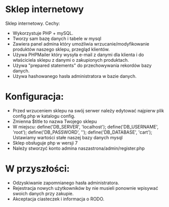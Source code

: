 # Sklep internetowy

Sklep internetowy. Cechy:
- Wykorzystuje PHP + mySQL.
- Tworzy sam bazę danych i tabele w mysql
- Zawiera panel admina który umożliwia wrzucanie/modyfikowanie produktów naszego sklepu, przegląd klientów.
- Używa PHPMailer który wysyła e-mail z danymi dla klienta i do właściciela sklepu z danymi o zakupionych produktach.
- Używa "prepared statements" do przechowywania rekordów bazy danych.
- Używa hashowanego hasła administratora w bazie danych.

# Konfiguracja:

- Przed wrzuceniem sklepu na swój serwer należy edytować najpierw plik config.php w katalogu config.
- Zmienna $title to nazwa Twojego sklepu
- W miejscu:
    define('DB_SERVER', 'localhost');
    define('DB_USERNAME', 'root');
    define('DB_PASSWORD', '');
    define('DB_DATABASE', 'cart');
    Ustawiamy wartości stałe naszej bazy danych mysql
- Sklep obsługuje php w wersji 7
- Należy stworzyć konto admina naszastrona/admin/register.php

# W przyszłości:
- Odzyskiwanie zapomnianego hasła administratora.
- Rejestracja nowych użytkowników by nie musieli ponownie wpisywać swoich danych przy zakupie.
- Akceptacja ciasteczek i informacja o RODO.

